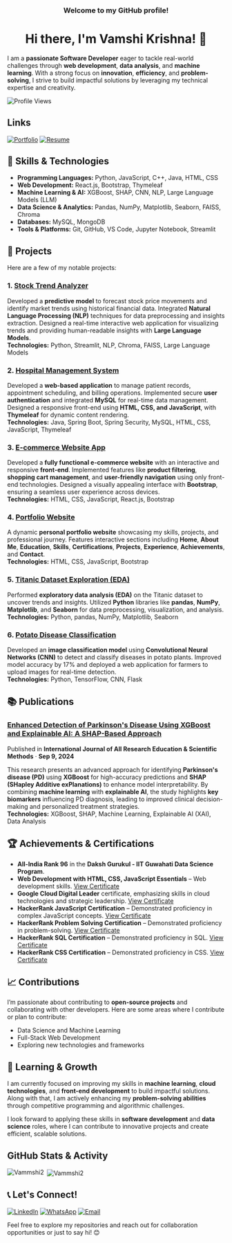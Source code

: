  <h3 align="center">Welcome to my GitHub profile! </h3>
<h1 align="center">Hi there, I'm Vamshi Krishna! 👋 </h1>



I am a **passionate Software Developer** eager to tackle real-world challenges through **web development**, **data analysis**, and **machine learning**. With a strong focus on **innovation**, **efficiency**, and **problem-solving**, I strive to build impactful solutions by leveraging my technical expertise and creativity.



![Profile Views](https://komarev.com/ghpvc/?username=vammshi2&color=blueviolet)

## Links
[![Portfolio](https://img.shields.io/badge/-Portfolio-333333?style=flat-square&logo=github&logoColor=white)](https://vammshi2.github.io/Vammshi_Portfolio/)
[![Resume](https://img.shields.io/badge/-Resume-4285F4?style=flat-square&logo=google-drive&logoColor=white)](https://drive.google.com/file/d/1IYFECPfAHfSBlZg7WiEq5zTFhWxVCpDC/view?usp=sharing)

## 🚀 Skills & Technologies
- **Programming Languages:** Python, JavaScript, C++, Java, HTML, CSS  
- **Web Development:** React.js, Bootstrap, Thymeleaf  
- **Machine Learning & AI:** XGBoost, SHAP, CNN, NLP, Large Language Models (LLM)  
- **Data Science & Analytics:** Pandas, NumPy, Matplotlib, Seaborn, FAISS, Chroma  
- **Databases:** MySQL, MongoDB  
- **Tools & Platforms:** Git, GitHub, VS Code, Jupyter Notebook, Streamlit  


## 💼 Projects

Here are a few of my notable projects:

### 1. [**Stock Trend Analyzer**](link-to-repo)  
Developed a **predictive model** to forecast stock price movements and identify market trends using historical financial data. Integrated **Natural Language Processing (NLP)** techniques for data preprocessing and insights extraction. Designed a real-time interactive web application for visualizing trends and providing human-readable insights with **Large Language Models**.  
**Technologies:** Python, Streamlit, NLP, Chroma, FAISS, Large Language Models

### 2. [**Hospital Management System**](link-to-repo)  
Developed a **web-based application** to manage patient records, appointment scheduling, and billing operations. Implemented secure **user authentication** and integrated **MySQL** for real-time data management. Designed a responsive front-end using **HTML, CSS, and JavaScript**, with **Thymeleaf** for dynamic content rendering.  
**Technologies:** Java, Spring Boot, Spring Security, MySQL, HTML, CSS, JavaScript, Thymeleaf

### 3. [**E-commerce Website App**](link-to-repo)  
Developed a **fully functional e-commerce website** with an interactive and responsive **front-end**. Implemented features like **product filtering**, **shopping cart management**, and **user-friendly navigation** using only front-end technologies. Designed a visually appealing interface with **Bootstrap**, ensuring a seamless user experience across devices.  
**Technologies:** HTML, CSS, JavaScript, React.js, Bootstrap

### 4. [**Portfolio Website**](link-to-repo)  
A dynamic **personal portfolio website** showcasing my skills, projects, and professional journey. Features interactive sections including **Home**, **About Me**, **Education**, **Skills**, **Certifications**, **Projects**, **Experience**, **Achievements**, and **Contact**.  
**Technologies:** HTML, CSS, JavaScript, Bootstrap

### 5. [**Titanic Dataset Exploration (EDA)**](link-to-repo)  
Performed **exploratory data analysis (EDA)** on the Titanic dataset to uncover trends and insights. Utilized **Python** libraries like **pandas**, **NumPy**, **Matplotlib**, and **Seaborn** for data preprocessing, visualization, and analysis.  
**Technologies:** Python, pandas, NumPy, Matplotlib, Seaborn

### 6. [**Potato Disease Classification**](link-to-repo)  
Developed an **image classification model** using **Convolutional Neural Networks (CNN)** to detect and classify diseases in potato plants. Improved model accuracy by 17% and deployed a web application for farmers to upload images for real-time detection.  
**Technologies:** Python, TensorFlow, CNN, Flask

## 📚 Publications  

### [**Enhanced Detection of Parkinson's Disease Using XGBoost and Explainable AI: A SHAP-Based Approach**](https://www.ijaresm.com/uploaded_files/document_file/Reena_Roy_RKdua.pdf)  
Published in **International Journal of All Research Education & Scientific Methods** · **Sep 9, 2024**  

This research presents an advanced approach for identifying **Parkinson's disease (PD)** using **XGBoost** for high-accuracy predictions and **SHAP (SHapley Additive exPlanations)** to enhance model interpretability. By combining **machine learning** with **explainable AI**, the study highlights **key biomarkers** influencing PD diagnosis, leading to improved clinical decision-making and personalized treatment strategies.  
**Technologies:** XGBoost, SHAP, Machine Learning, Explainable AI (XAI), Data Analysis


## 🏆 Achievements & Certifications

- **All-India Rank 96** in the **Daksh Gurukul - IIT Guwahati Data Science Program**.
- **Web Development with HTML, CSS, JavaScript Essentials** – Web development skills. [View Certificate](https://www.credly.com/badges/2f97efcc-1bc6-4135-9529-b8d7df791cfd/public_url)
- **Google Cloud Digital Leader** certificate, emphasizing skills in cloud technologies and strategic leadership. [View Certificate](https://www.credly.com/badges/b7b69925-5fe8-4d6a-9c0b-edaa362eef1c/public_url)
- **HackerRank JavaScript Certification** – Demonstrated proficiency in complex JavaScript concepts. [View Certificate](https://www.hackerrank.com/certificates/b0f99c2ab35b)
- **HackerRank Problem Solving Certification** – Demonstrated proficiency in problem-solving. [View Certificate](https://www.hackerrank.com/certificates/8aff61d746e1)
- **HackerRank SQL Certification** – Demonstrated proficiency in SQL. [View Certificate](https://www.hackerrank.com/certificates/def201d5f980)
- **HackerRank CSS Certification** – Demonstrated proficiency in CSS. [View Certificate](https://www.hackerrank.com/certificates/e6a9229e88cf)

## 📈 Contributions

I’m passionate about contributing to **open-source projects** and collaborating with other developers. Here are some areas where I contribute or plan to contribute:

- Data Science and Machine Learning
- Full-Stack Web Development
- Exploring new technologies and frameworks

## 🌱 Learning & Growth

I am currently focused on improving my skills in **machine learning**, **cloud technologies**, and **front-end development** to build impactful solutions. Along with that, I am actively enhancing my **problem-solving abilities** through competitive programming and algorithmic challenges.  

I look forward to applying these skills in **software development** and **data science** roles, where I can contribute to innovative projects and create efficient, scalable solutions.



## GitHub Stats & Activity
<p><img align="left" src="https://github-readme-stats.vercel.app/api/top-langs?username=Vammshi2&show_icons=true&locale=en&layout=compact" alt="Vammshi2" /></p>

<p>&nbsp;<img align="center" src="https://github-readme-stats.vercel.app/api?username=Vammshi2&show_icons=true&locale=en" alt="Vammshi2" /></p>


## 📞 Let's Connect!

[![LinkedIn](https://img.shields.io/badge/LinkedIn-0077B5?style=flat-square&logo=linkedin&logoColor=white)](https://www.linkedin.com/in/vammshikrishnat/)
[![WhatsApp](https://img.shields.io/badge/WhatsApp-25D366?style=flat-square&logo=whatsapp&logoColor=white)](https://wa.me/919603806780)
[![Email](https://img.shields.io/badge/Email-D14836?style=flat-square&logo=gmail&logoColor=white)](mailto:t.vamshikrishna2@gmail.com)


Feel free to explore my repositories and reach out for collaboration opportunities or just to say hi! 😊
